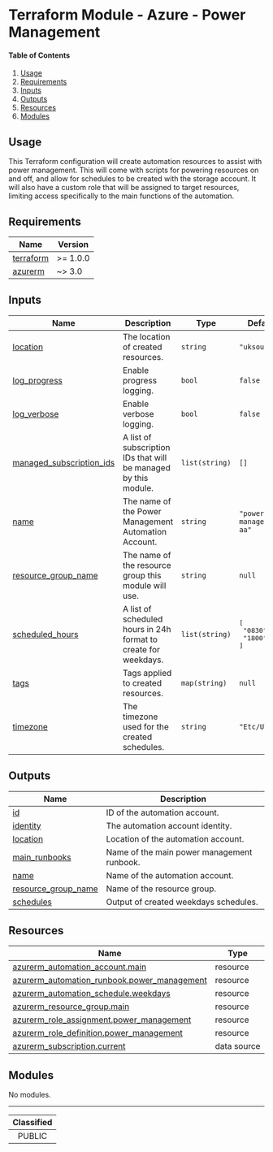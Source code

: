 # Terraform Module - Azure - Power Management

#### Table of Contents

1. [Usage](#usage)
2. [Requirements](#requirements)
3. [Inputs](#inputs)
4. [Outputs](#outputs)
5. [Resources](#resources)
6. [Modules](#modules)

## Usage

This Terraform configuration will create automation resources to assist with power management. This will come with scripts for powering resources on and off, and allow for schedules to be created with the storage account. It will also have a custom role that will be assigned to target resources, limiting access specifically to the main functions of the automation.

<!-- BEGIN_TF_DOCS -->
## Requirements

| Name | Version |
|------|---------|
| <a name="requirement_terraform"></a> [terraform](#requirement\_terraform) | >= 1.0.0 |
| <a name="requirement_azurerm"></a> [azurerm](#requirement\_azurerm) | ~> 3.0 |

## Inputs

| Name | Description | Type | Default | Required |
|------|-------------|------|---------|:--------:|
| <a name="input_location"></a> [location](#input\_location) | The location of created resources. | `string` | `"uksouth"` | no |
| <a name="input_log_progress"></a> [log\_progress](#input\_log\_progress) | Enable progress logging. | `bool` | `false` | no |
| <a name="input_log_verbose"></a> [log\_verbose](#input\_log\_verbose) | Enable verbose logging. | `bool` | `false` | no |
| <a name="input_managed_subscription_ids"></a> [managed\_subscription\_ids](#input\_managed\_subscription\_ids) | A list of subscription IDs that will be managed by this module. | `list(string)` | `[]` | no |
| <a name="input_name"></a> [name](#input\_name) | The name of the Power Management Automation Account. | `string` | `"power-management-aa"` | no |
| <a name="input_resource_group_name"></a> [resource\_group\_name](#input\_resource\_group\_name) | The name of the resource group this module will use. | `string` | `null` | no |
| <a name="input_scheduled_hours"></a> [scheduled\_hours](#input\_scheduled\_hours) | A list of scheduled hours in 24h format to create for weekdays. | `list(string)` | <pre>[<br>  "0830",<br>  "1800"<br>]</pre> | no |
| <a name="input_tags"></a> [tags](#input\_tags) | Tags applied to created resources. | `map(string)` | `null` | no |
| <a name="input_timezone"></a> [timezone](#input\_timezone) | The timezone used for the created schedules. | `string` | `"Etc/UTC"` | no |

## Outputs

| Name | Description |
|------|-------------|
| <a name="output_id"></a> [id](#output\_id) | ID of the automation account. |
| <a name="output_identity"></a> [identity](#output\_identity) | The automation account identity. |
| <a name="output_location"></a> [location](#output\_location) | Location of the automation account. |
| <a name="output_main_runbooks"></a> [main\_runbooks](#output\_main\_runbooks) | Name of the main power management runbook. |
| <a name="output_name"></a> [name](#output\_name) | Name of the automation account. |
| <a name="output_resource_group_name"></a> [resource\_group\_name](#output\_resource\_group\_name) | Name of the resource group. |
| <a name="output_schedules"></a> [schedules](#output\_schedules) | Output of created weekdays schedules. |

## Resources

| Name | Type |
|------|------|
| [azurerm_automation_account.main](https://registry.terraform.io/providers/hashicorp/azurerm/latest/docs/resources/automation_account) | resource |
| [azurerm_automation_runbook.power_management](https://registry.terraform.io/providers/hashicorp/azurerm/latest/docs/resources/automation_runbook) | resource |
| [azurerm_automation_schedule.weekdays](https://registry.terraform.io/providers/hashicorp/azurerm/latest/docs/resources/automation_schedule) | resource |
| [azurerm_resource_group.main](https://registry.terraform.io/providers/hashicorp/azurerm/latest/docs/resources/resource_group) | resource |
| [azurerm_role_assignment.power_management](https://registry.terraform.io/providers/hashicorp/azurerm/latest/docs/resources/role_assignment) | resource |
| [azurerm_role_definition.power_management](https://registry.terraform.io/providers/hashicorp/azurerm/latest/docs/resources/role_definition) | resource |
| [azurerm_subscription.current](https://registry.terraform.io/providers/hashicorp/azurerm/latest/docs/data-sources/subscription) | data source |

## Modules

No modules.
<!-- END_TF_DOCS -->
_______________
| Classified  |
| :---------: |
|   PUBLIC    |